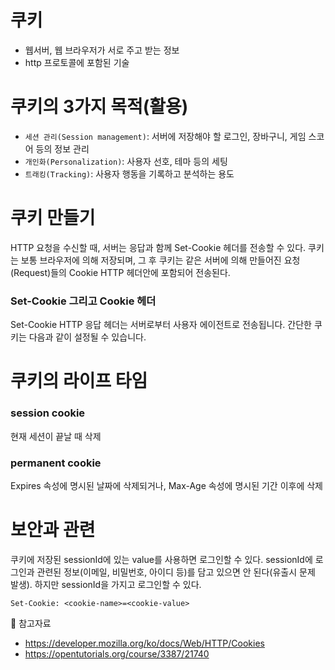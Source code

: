 # 쿠키

- 웹서버, 웹 브라우저가 서로 주고 받는 정보
- http 프로토콜에 포함된 기술

# 쿠키의 3가지 목적(활용)

- `세션 관리(Session management)`: 서버에 저장해야 할 로그인, 장바구니, 게임 스코어 등의 정보 관리
- `개인화(Personalization)`: 사용자 선호, 테마 등의 세팅
- `트래킹(Tracking)`: 사용자 행동을 기록하고 분석하는 용도

# 쿠키 만들기

HTTP 요청을 수신할 때, 서버는 응답과 함께 Set-Cookie 헤더를 전송할 수 있다. 쿠키는 보통 브라우저에 의해 저장되며, 그 후 쿠키는 같은 서버에 의해 만들어진 요청(Request)들의 Cookie HTTP 헤더안에 포함되어 전송된다.

### Set-Cookie 그리고 Cookie 헤더

Set-Cookie HTTP 응답 헤더는 서버로부터 사용자 에이전트로 전송됩니다. 간단한 쿠키는 다음과 같이 설정될 수 있습니다.

# 쿠키의 라이프 타임

### session cookie

현재 세션이 끝날 때 삭제

### permanent cookie

Expires 속성에 명시된 날짜에 삭제되거나, Max-Age 속성에 명시된 기간 이후에 삭제

# 보안과 관련

쿠키에 저장된 sessionId에 있는 value를 사용하면 로그인할 수 있다. sessionId에 로그인과 관련된 정보(이메일, 비밀번호, 아이디 등)를 담고 있으면 안 된다(유출시 문제 발생). 하지만 sessionId을 가지고 로그인할 수 있다.

```
Set-Cookie: <cookie-name>=<cookie-value>
```

👀 참고자료

- https://developer.mozilla.org/ko/docs/Web/HTTP/Cookies
- https://opentutorials.org/course/3387/21740
